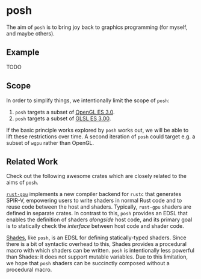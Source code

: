 # posh

The aim of `posh` is to bring joy back to graphics programming (for myself, and
maybe others).

## Example

TODO

## Scope

In order to simplify things, we intentionally limit the scope of `posh`:

1. `posh` targets a subset of [OpenGL ES
   3.0](https://registry.khronos.org/OpenGL/specs/es/3.0/es_spec_3.0.pdf).
2. `posh` targets a subset of [GLSL ES
   3.00](https://registry.khronos.org/OpenGL/specs/es/3.0/GLSL_ES_Specification_3.00.pdf).

If the basic principle works explored by `posh` works out, we will be able to
lift these restrictions over time. A second iteration of `posh` could target
e.g. a subset of `wgpu` rather than OpenGL.

## Related Work

Check out the following awesome crates which are closely related to the aims of
`posh`.

[`rust-gpu`](https://github.com/EmbarkStudios/rust-gpu) implements a new
compiler backend for `rustc` that generates SPIR-V, empowering users to write
shaders in normal Rust code and to reuse code between the host and shaders.
Typically, `rust-gpu` shaders are defined in separate crates. In contrast to
this, `posh` provides an EDSL that enables the definition of shaders _alongside_
host code, and its primary goal is to statically check the _interface_ between
host code and shader code.

[Shades](https://github.com/phaazon/shades), like `posh`, is an EDSL for
defining statically-typed shaders. Since there is a bit of syntactic overhead to
this, Shades provides a procedural macro with which shaders can be written.
`posh` is intentionally less powerful than Shades: it does not support mutable
variables. Due to this limitation, we hope that `posh` shaders can be succinctly
composed without a procedural macro.
